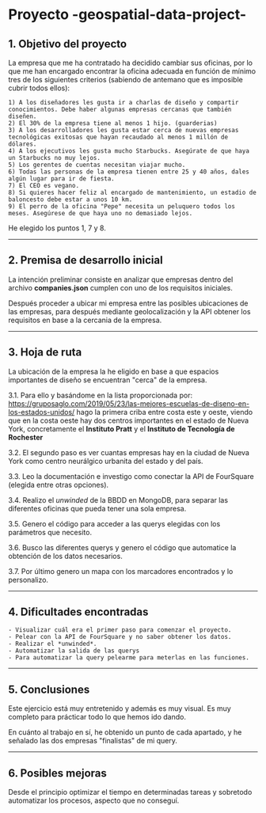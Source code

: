 # Proyecto -geospatial-data-project-

## 1. Objetivo del proyecto

La empresa que me ha contratado ha decidido cambiar sus oficinas, por lo que me han encargado encontrar la oficina adecuada en función de mínimo tres de los siguientes criterios (sabiendo de antemano que es imposible cubrir todos ellos):

    1) A los diseñadores les gusta ir a charlas de diseño y compartir conocimientos. Debe haber algunas empresas cercanas que también diseñen.
    2) El 30% de la empresa tiene al menos 1 hijo. (guarderias)
    3) A los desarrolladores les gusta estar cerca de nuevas empresas tecnológicas exitosas que hayan recaudado al menos 1 millón de dólares.
    4) A los ejecutivos les gusta mucho Starbucks. Asegúrate de que haya un Starbucks no muy lejos.
    5) Los gerentes de cuentas necesitan viajar mucho.
    6) Todas las personas de la empresa tienen entre 25 y 40 años, dales algún lugar para ir de fiesta.
    7) El CEO es vegano.
    8) Si quieres hacer feliz al encargado de mantenimiento, un estadio de baloncesto debe estar a unos 10 km.
    9) El perro de la oficina "Pepe" necesita un peluquero todos los meses. Asegúrese de que haya uno no demasiado lejos.

He elegido los puntos 1, 7 y 8.

------

## 2. Premisa de desarrollo inicial

La intención preliminar consiste en analizar que empresas dentro del archivo **companies.json** cumplen con uno de los requisitos iniciales.

Después proceder a ubicar mi empresa entre las posibles ubicaciones de las empresas, para después mediante geolocalización y la API obtener los requisitos en base a la cercania de la empresa.

----

## 3. Hoja de ruta

La ubicación de la empresa la he eligido en base a que espacios importantes de diseño se encuentran "cerca" de la empresa.

3.1. Para ello y basándome en la lista proporcionada por: https://gruposaglo.com/2019/05/23/las-mejores-escuelas-de-diseno-en-los-estados-unidos/ hago la primera criba entre costa este y oeste, viendo que en la costa oeste hay dos centros importantes en el estado de Nueva York, concretamente el **Instituto Pratt** y el **Instituto de Tecnología de Rochester**

3.2. El segundo paso es ver cuantas empresas hay en la ciudad de Nueva York como centro neurálgico urbanita del estado y del país.

3.3. Leo la documentación e investigo como conectar la API de FourSquare (elegida entre otras opciones).

3.4. Realizo el *unwinded* de la BBDD en MongoDB, para separar las diferentes oficinas que pueda tener una sola empresa.

3.5. Genero el código para acceder a las querys elegidas con los parámetros que necesito.

3.6. Busco las diferentes querys y genero el código que  automatice la obtención de los datos necesarios.

3.7. Por último genero un mapa con los marcadores encontrados y lo personalizo.

---

## 4. Dificultades encontradas 

    - Visualizar cuál era el primer paso para comenzar el proyecto. 
    - Pelear con la API de FourSquare y no saber obtener los datos.
    - Realizar el *unwinded*.
    - Automatizar la salida de las querys
    - Para automatizar la query pelearme para meterlas en las funciones.

----

## 5. Conclusiones

Este ejercicio está muy entretenido y además es muy visual. Es muy completo para prácticar todo lo que hemos ido dando.

En cuánto al trabajo en sí, he obtenido un punto de cada apartado, y he señalado las dos empresas "finalistas" de mi query.

----

## 6. Posibles mejoras

Desde el principio optimizar el tiempo en determinadas tareas y sobretodo automatizar los procesos, aspecto que no conseguí.